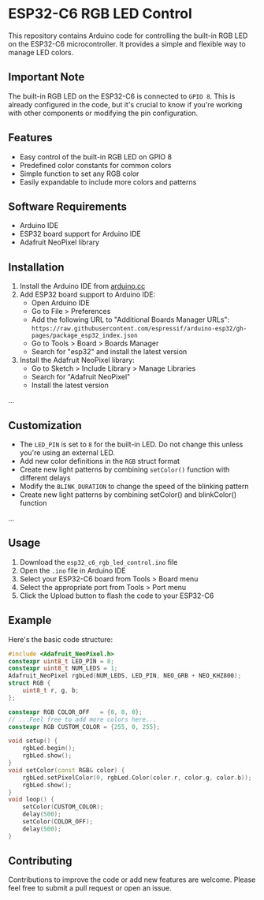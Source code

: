 # ESP32-C6 RGB LED Control

This repository contains Arduino code for controlling the built-in RGB LED on the ESP32-C6 microcontroller. It provides a simple and flexible way to manage LED colors.

## Important Note

The built-in RGB LED on the ESP32-C6 is connected to `GPIO 8`. This is already configured in the code, but it's crucial to know if you're working with other components or modifying the pin configuration.

## Features

- Easy control of the built-in RGB LED on GPIO 8
- Predefined color constants for common colors
- Simple function to set any RGB color
- Easily expandable to include more colors and patterns


## Software Requirements

- Arduino IDE
- ESP32 board support for Arduino IDE
- Adafruit NeoPixel library

## Installation

1. Install the Arduino IDE from [arduino.cc](https://www.arduino.cc/en/software)
2. Add ESP32 board support to Arduino IDE:
   - Open Arduino IDE
   - Go to File > Preferences
   - Add the following URL to "Additional Boards Manager URLs":
     `https://raw.githubusercontent.com/espressif/arduino-esp32/gh-pages/package_esp32_index.json`
   - Go to Tools > Board > Boards Manager
   - Search for "esp32" and install the latest version
3. Install the Adafruit NeoPixel library:
   - Go to Sketch > Include Library > Manage Libraries
   - Search for "Adafruit NeoPixel"
   - Install the latest version

...

## Customization

- The `LED_PIN` is set to `8` for the built-in LED. Do not change this unless you're using an external LED.
- Add new color definitions in the `RGB` struct format
- Create new light patterns by combining `setColor()` function with different delays
- Modify the `BLINK_DURATION` to change the speed of the blinking pattern
- Create new light patterns by combining setColor() and blinkColor() function

...

## Usage

1. Download the `esp32_c6_rgb_led_control.ino` file
2. Open the `.ino` file in Arduino IDE
3. Select your ESP32-C6 board from Tools > Board menu
4. Select the appropriate port from Tools > Port menu
5. Click the Upload button to flash the code to your ESP32-C6

## Example

Here's the basic code structure:

```cpp
#include <Adafruit_NeoPixel.h>
constexpr uint8_t LED_PIN = 8;
constexpr uint8_t NUM_LEDS = 1;
Adafruit_NeoPixel rgbLed(NUM_LEDS, LED_PIN, NEO_GRB + NEO_KHZ800);
struct RGB {
    uint8_t r, g, b;
};

constexpr RGB COLOR_OFF   = {0, 0, 0};
// ...Feel free to add more colors here...
constexpr RGB CUSTOM_COLOR = {255, 0, 255}; 

void setup() {
    rgbLed.begin(); 
    rgbLed.show(); 
}
void setColor(const RGB& color) {
    rgbLed.setPixelColor(0, rgbLed.Color(color.r, color.g, color.b));
    rgbLed.show();
}
void loop() {
    setColor(CUSTOM_COLOR);
    delay(500);
    setColor(COLOR_OFF);
    delay(500);
}
```

## Contributing

Contributions to improve the code or add new features are welcome. Please feel free to submit a pull request or open an issue.

